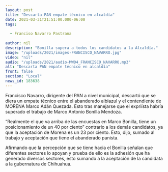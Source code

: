 ```yaml
---
layout: post
title: "Descarta PAN empate técnico en alcaldía"
date: 2021-03-31T21:51:00.000-06:00
tags:
  
  - Franciso Navarro Pastrana
  
author: nil
description: "Bonilla supera a todos los candidatos a la Alcaldía."
image: "/uploads/2021/images-FRANCISCO_NAVARRO.jpg"
video: "nil"
audio: "/uploads/2021/audio-MW04_FRANCISCO_NAVARRO.mp3"
alt: "Descarta PAN empate técnico en alcaldía"
front: false
section: "Local"
news_id: 183638
---
```


Francisco Navarro, dirigente del PAN a nivel municipal, descartó que se diera un empate técnico entre el abanderado albiazul y el contendiente de MORENA Marco Adán Quezada. Esto tras manejarse que el expriísta habría superado el trabajo de Marco Antonio Bonilla Mendoza.

“Realmente el que va arriba de las encuestas en Marco Bonilla, tiene un posicionamiento de un 40 por ciento” contrario a los demás candidatos, ya que la aceptación de Morena es un 23 por ciento. Esto, dijo, sumado al trabajo y aceptación que tiene el abanderado panista.

Afirmando que la percepción que se tiene hacia el Bonilla señalan que diferentes sectores lo apoyan y prueba de ello es la adhesión que ha generado diversos sectores, esto sumando a la aceptación de la candidata a la gubernatura de Chihuahua.
